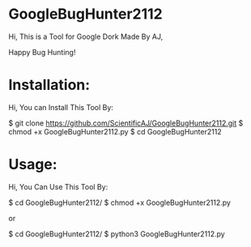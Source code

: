 # GoogleBugHunter2112
Hi, This is a Tool for Google Dork Made By AJ,

Happy Bug Hunting!


# Installation: 

Hi, You can Install This Tool By:

$ git clone https://github.com/ScientificAJ/GoogleBugHunter2112.git
$ chmod +x GoogleBugHunter2112.py
$ cd GoogleBugHunter2112

# Usage: 

Hi, You Can Use This Tool By:

$ cd GoogleBugHunter2112/
$ chmod +x GoogleBugHunter2112.py

or

$ cd GoogleBugHunter2112/
$ python3 GoogleBugHunter2112.py

